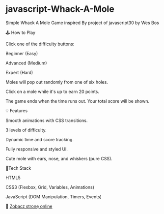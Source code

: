 # javascript-Whack-A-Mole
Simple Whack A Mole Game inspired By  project of javascript30 by Wes Bos


 🕹️ How to Play

Click one of the difficulty buttons:

Beginner (Easy)

Advanced (Medium)

Expert (Hard)

Moles will pop out randomly from one of six holes.

Click on a mole while it's up to earn 20 points.

The game ends when the time runs out. Your total score will be shown.

💡 Features

Smooth animations with CSS transitions.

3 levels of difficulty.

Dynamic time and score tracking.

Fully responsive and styled UI.

Cute mole with ears, nose, and whiskers (pure CSS).


🧩Tech Stack

HTML5

CSS3 (Flexbox, Grid, Variables, Animations)

JavaScript (DOM Manipulation, Timers, Events)


🔗 [Zobacz stronę online](https://kapi30.github.io/javascript-Whack-A-Mole/)
